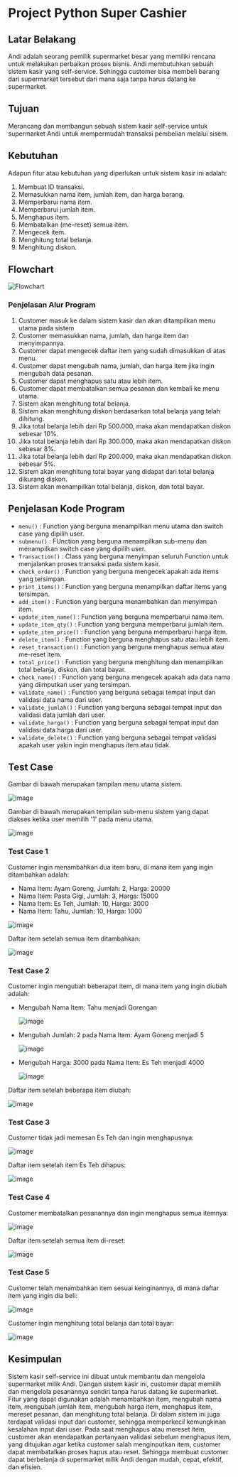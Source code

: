 # Project Python Super Cashier

## Latar Belakang
Andi adalah seorang pemilik supermarket besar yang memiliki rencana untuk melakukan perbaikan proses bisnis. Andi membutuhkan sebuah sistem kasir yang self-service. Sehingga customer bisa membeli barang dari supermarket tersebut dari mana saja tanpa harus datang ke supermarket.

## Tujuan
Merancang dan membangun sebuah sistem kasir self-service untuk supermarket Andi untuk mempermudah transaksi pembelian melalui sisem.

## Kebutuhan
Adapun fitur atau kebutuhan yang diperlukan untuk sistem kasir ini adalah:
  1. Membuat ID transaksi.
  2. Memasukkan nama item, jumlah item, dan harga barang.
  3. Memperbarui nama item.
  4. Memperbarui jumlah item.
  5. Menghapus item.
  6. Membatalkan (me-reset) semua item.
  7. Mengecek item.
  8. Menghitung total belanja.
  9. Menghitung diskon.

## Flowchart
![Flowchart](https://github.com/randifajar/Super-Cashier/assets/46032161/fff48e7d-8df7-476b-bfd7-6f3b7eaa1e63)

### Penjelasan Alur Program
  1. Customer masuk ke dalam sistem kasir dan akan ditampilkan menu utama pada sistem
  2. Customer memasukkan nama, jumlah, dan harga item dan menyimpannya.
  3. Customer dapat mengecek daftar item yang sudah dimasukkan di atas menu.
  4. Customer dapat mengubah nama, jumlah, dan harga item jika ingin mengubah data pesanan.
  5. Customer dapat menghapus satu atau lebih item.
  6. Customer dapat membatalkan semua pesanan dan kembali ke menu utama.
  7. Sistem akan menghitung total belanja.
  8. Sistem akan menghitung diskon berdasarkan total belanja yang telah dihitung.
  9. Jika total belanja lebih dari Rp 500.000, maka akan mendapatkan diskon sebesar 10%.
  10. Jika total belanja lebih dari Rp 300.000, maka akan mendapatkan diskon sebesar 8%.
  11. Jika total belanja lebih dari Rp 200.000, maka akan mendapatkan diskon sebesar 5%.
  12. Sistem akan menghitung total bayar yang didapat dari total belanja dikurang diskon.
  13. Sistem akan menampilkan total belanja, diskon, dan total bayar.

## Penjelasan Kode Program
  * `menu()` : Function yang berguna menampilkan menu utama dan switch case yang dipilih user.
  * `submenu()` : FUnction yang berguna menampilkan sub-menu dan menampilkan switch case yang dipilih user.
  * `Transaction()` : Class yang berguna menyimpan seluruh Function untuk menjalankan proses transaksi pada sistem kasir.
  * `check_order()` : Function yang berguna mengecek apakah ada items yang tersimpan.
  * `print_items()` : Function yang berguna menampilkan daftar items yang tersimpan.
  * `add_item()` : Function yang berguna menambahkan dan menyimpan item.
  * `update_item_name()` : Function yang berguna memperbarui nama item.
  * `update_item_qty()` : Function yang berguna memperbarui jumlah item.
  * `update_item_price()` : Function yang berguna memperbarui harga item.
  * `delete_item()` : Function yang berguna menghapus satu atau lebih item.
  * `reset_transaction()` : Function yang berguna menghapus semua atau me-reset item.
  * `total_price()` : Function yang berguna menghitung dan menampilkan total belanja, diskon, dan total bayar.
  * `check_name()` : Function yang berguna mengecek apakah ada data nama yang diimputkan user yang tersimpan.
  * `validate_name()` : Function yang berguna sebagai tempat input dan validasi data nama dari user.
  * `validate_jumlah()` : Function yang berguna sebagai tempat input dan validasi data jumlah dari user.
  * `validate_harga()` : Function yang berguna sebagai tempat input dan validasi data harga dari user.
  * `validate_delete()` : Function yang berguna sebagai tempat validasi apakah user yakin ingin menghapus item atau tidak.
  
## Test Case
Gambar di bawah merupakan tampilan menu utama sistem.

![image](https://github.com/randifajar/Super-Cashier/assets/46032161/e69fb281-03d2-4b2f-92bd-146092a25949)

Gambar di bawah merupakan tempilan sub-menu sistem yang dapat diakses ketika user memilih '1' pada menu utama.

![image](https://github.com/randifajar/Super-Cashier/assets/46032161/2d29dbf6-96e7-40e7-b0df-d33b1082b2de)

### Test Case 1
Customer ingin menambahkan dua item baru, di mana item yang ingin ditambahkan adalah:
  * Nama Item: Ayam Goreng, Jumlah: 2, Harga: 20000
  * Nama Item: Pasta Gigi, Jumlah: 3, Harga: 15000
  * Nama Item: Es Teh, Jumlah: 10, Harga: 3000
  * Nama Item: Tahu, Jumlah: 10, Harga: 1000

![image](https://github.com/randifajar/Super-Cashier/assets/46032161/ed9da17a-e977-4dc5-b56e-b14277ac3a9c)

Daftar item setelah semua item ditambahkan:

![image](https://github.com/randifajar/Super-Cashier/assets/46032161/692cf13d-4b77-4637-83af-004d243e534e)

### Test Case 2
Customer ingin mengubah beberapat item, di mana item yang ingin diubah adalah:
  * Mengubah Nama Item: Tahu menjadi Gorengan
    
    ![image](https://github.com/randifajar/Super-Cashier/assets/46032161/ab1261a9-e538-4470-bf41-ca7509ee44a7)
    
  * Mengubah Jumlah: 2 pada Nama Item: Ayam Goreng menjadi 5

    ![image](https://github.com/randifajar/Super-Cashier/assets/46032161/cdb7be50-7f7f-4353-892b-1c4077fbfc97)
    
  * Mengubah Harga: 3000 pada Nama Item: Es Teh menjadi 4000

    ![image](https://github.com/randifajar/Super-Cashier/assets/46032161/5a61ec3b-a1f8-40db-8a98-21f88c4a97d7)

Daftar item setelah beberapa item diubah:

![image](https://github.com/randifajar/Super-Cashier/assets/46032161/fd60bb30-34a4-4221-aac9-374704359033)

### Test Case 3
Customer tidak jadi memesan Es Teh dan ingin menghapusnya:

![image](https://github.com/randifajar/Super-Cashier/assets/46032161/f3a22b89-b045-404f-a257-39ba83e82ecc)

Daftar item setelah item Es Teh dihapus:

![image](https://github.com/randifajar/Super-Cashier/assets/46032161/7f4ecd1d-3d2b-41d4-a105-a703c8240a52)

### Test Case 4
Customer membatalkan pesanannya dan ingin menghapus semua itemnya:

![image](https://github.com/randifajar/Super-Cashier/assets/46032161/a5a5202d-3c0e-447d-bedc-68ff628912e9)

Daftar item setelah semua item di-reset:

![image](https://github.com/randifajar/Super-Cashier/assets/46032161/a83742a1-38b8-45c6-9421-b4c22b1aa8e4)

### Test Case 5
Customer telah menambahkan item sesuai keinginannya, di mana daftar item yang ingin dia beli:

![image](https://github.com/randifajar/Super-Cashier/assets/46032161/1c5af8c9-e999-42a0-97b0-8395f3a8b81e)

Customer ingin menghitung total belanja dan total bayar:

![image](https://github.com/randifajar/Super-Cashier/assets/46032161/a6129e67-af77-4aef-88ca-3813a1e21d09)

## Kesimpulan
Sistem kasir self-service ini dibuat untuk membantu dan mengelola supermarket milik Andi. Dengan sistem kasir ini, customer dapat memilih dan mengelola pesanannya sendiri tanpa harus datang ke supermarket. Fitur yang dapat digunakan adalah menambahkan item, mengubah nama item, mengubah jumlah item, mengubah harga item, menghapus item, mereset pesanan, dan menghitung total belanja. Di dalam sistem ini juga terdapat validasi input dari customer, sehingga memperkecil kemungkinan kesalahan input dari user. Pada saat menghapus atau mereset item, customer akan mendapatkan pertanyaan validasi sebelum menghapus item, yang ditujukan agar ketika customer salah menginputkan item, customer dapat membatalkan proses hapus atau reset. Sehingga membuat customer dapat berbelanja di supermarket milik Andi dengan mudah, cepat, efektif, dan efisien.
